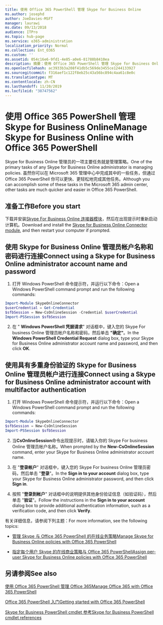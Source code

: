 ```yaml
---
title: 使用 Office 365 PowerShell 管理 Skype for Business Online
ms.author: josephd
author: JoeDavies-MSFT
manager: laurawi
ms.date: 09/13/2018
audience: ITPro
ms.topic: hub-page
ms.service: o365-administration
localization_priority: Normal
ms.collection: Ent_O365
ms.custom: ''
ms.assetid: 054c16e6-9fd1-4e85-a0e6-81788b8410ea
description: 摘要：使用 Office 365 PowerShell 管理 Skype for Business Online 策略、每用户策略和会议设置。
ms.openlocfilehash: ac3933b3a208f41db5c569de3455ce1244133927
ms.sourcegitcommit: f316aef1c122f8eb25c43a56bc894c4aa61c8e0c
ms.translationtype: MT
ms.contentlocale: zh-CN
ms.lasthandoff: 11/20/2019
ms.locfileid: "38747562"
---
```

# <a name="manage-skype-for-business-online-with-office-365-powershell"></a><span data-ttu-id="f6a29-103">使用 Office 365 PowerShell 管理 Skype for Business Online</span><span class="sxs-lookup"><span data-stu-id="f6a29-103">Manage Skype for Business Online with Office 365 PowerShell</span></span>

<span data-ttu-id="f6a29-104">Skype for Business Online 管理员的一项主要任务就是管理策略。</span><span class="sxs-lookup"><span data-stu-id="f6a29-104">One of the primary tasks of any Skype for Business Online administrator is managing policies.</span></span> <span data-ttu-id="f6a29-105">虽然你可以在 Microsoft 365 管理中心中完成其中的一些任务，但通过 Office 365 PowerShell 你可以更快、更轻松地完成其他任务。</span><span class="sxs-lookup"><span data-stu-id="f6a29-105">Although you can accomplish some of these tasks in the Microsoft 365 admin center, other tasks are much quicker and easier in Office 365 PowerShell.</span></span> 

## <a name="before-you-start"></a><span data-ttu-id="f6a29-106">准备工作</span><span class="sxs-lookup"><span data-stu-id="f6a29-106">Before you start</span></span>

<span data-ttu-id="f6a29-107">下载并安装[Skype For Business Online 连接器模块](https://www.microsoft.com/download/details.aspx?id=39366)，然后在出现提示时重新启动计算机。</span><span class="sxs-lookup"><span data-stu-id="f6a29-107">Download and install the [Skype for Business Online Connector module](https://www.microsoft.com/download/details.aspx?id=39366), and then restart your computer if prompted.</span></span>


## <a name="connect-using-a-skype-for-business-online-administrator-account-name-and-password"></a><span data-ttu-id="f6a29-108">使用 Skype for Business Online 管理员帐户名称和密码进行连接</span><span class="sxs-lookup"><span data-stu-id="f6a29-108">Connect using a Skype for Business Online administrator account name and password</span></span>

1. <span data-ttu-id="f6a29-109">打开 Windows PowerShell 命令提示符，并运行以下命令：</span><span class="sxs-lookup"><span data-stu-id="f6a29-109">Open a Windows PowerShell command prompt and run the following commands:</span></span> 
    
  ```powershell
  Import-Module SkypeOnlineConnector
  $userCredential = Get-Credential
  $sfbSession = New-CsOnlineSession -Credential $userCredential
  Import-PSSession $sfbSession
  ```

2. <span data-ttu-id="f6a29-110">在 " **Windows PowerShell 凭据请求**" 对话框中，键入您的 Skype For business Online 管理员帐户名称和密码，然后单击 **"确定"**。</span><span class="sxs-lookup"><span data-stu-id="f6a29-110">In the **Windows PowerShell Credential Request** dialog box, type your Skype for Business Online administrator account name and password, and then click **OK**.</span></span>


## <a name="connect-using-a-skype-for-business-online-administrator-account-with-multifactor-authentication"></a><span data-ttu-id="f6a29-111">使用具有多重身份验证的 Skype for Business Online 管理员帐户进行连接</span><span class="sxs-lookup"><span data-stu-id="f6a29-111">Connect using a Skype for Business Online administrator account with multifactor authentication</span></span>

1. <span data-ttu-id="f6a29-112">打开 Windows PowerShell 命令提示符，并运行以下命令：</span><span class="sxs-lookup"><span data-stu-id="f6a29-112">Open a Windows PowerShell command prompt and run the following commands:</span></span>

  ```powershell
  Import-Module SkypeOnlineConnector
  $sfbSession = New-CsOnlineSession
  Import-PSSession $sfbSession
  ```

2. <span data-ttu-id="f6a29-113">当**CsOnlineSession**命令出现提示时，请输入你的 Skype For business Online 管理员帐户名称。</span><span class="sxs-lookup"><span data-stu-id="f6a29-113">When prompted by the **New-CsOnlineSession** command, enter your Skype for Business Online administrator account name.</span></span>

3. <span data-ttu-id="f6a29-114">在 "**登录帐户**" 对话框中，键入您的 Skype For business Online 管理员密码，然后单击 "**登录**"。</span><span class="sxs-lookup"><span data-stu-id="f6a29-114">In the **Sign in to your account** dialog box, type your Skype for Business Online administrator password, and then click **Sign in**.</span></span>

4. <span data-ttu-id="f6a29-115">按照 "**登录到帐户**" 对话框中的说明提供其他身份验证信息（如验证码），然后单击 "**验证**"。</span><span class="sxs-lookup"><span data-stu-id="f6a29-115">Follow the instructions in the **Sign in to your account** dialog box to provide additional authentication information, such as a verification code, and then click **Verify**.</span></span>

<span data-ttu-id="f6a29-116">有关详细信息，请参阅下列主题：</span><span class="sxs-lookup"><span data-stu-id="f6a29-116">For more information, see the following topics:</span></span>
  
- [<span data-ttu-id="f6a29-117">管理 Skype 与 Office 365 PowerShell 的在线业务策略</span><span class="sxs-lookup"><span data-stu-id="f6a29-117">Manage Skype for Business Online policies with Office 365 PowerShell</span></span>](manage-skype-for-business-online-policies-with-office-365-powershell.md)
    
- [<span data-ttu-id="f6a29-118">指定每个用户 Skype 的在线商业策略与 Office 365 PowerShell</span><span class="sxs-lookup"><span data-stu-id="f6a29-118">Assign per-user Skype for Business Online policies with Office 365 PowerShell</span></span>](assign-per-user-skype-for-business-online-policies-with-office-365-powershell.md)
    
## <a name="see-also"></a><span data-ttu-id="f6a29-119">另请参阅</span><span class="sxs-lookup"><span data-stu-id="f6a29-119">See also</span></span>

[<span data-ttu-id="f6a29-120">使用 Office 365 PowerShell 管理 Office 365</span><span class="sxs-lookup"><span data-stu-id="f6a29-120">Manage Office 365 with Office 365 PowerShell</span></span>](manage-office-365-with-office-365-powershell.md)
  
[<span data-ttu-id="f6a29-121">Office 365 PowerShell 入门</span><span class="sxs-lookup"><span data-stu-id="f6a29-121">Getting started with Office 365 PowerShell</span></span>](getting-started-with-office-365-powershell.md)

[<span data-ttu-id="f6a29-122">Skype for Business PowerShell cmdlet 参考</span><span class="sxs-lookup"><span data-stu-id="f6a29-122">Skype for Business PowerShell cmdlet references</span></span>](https://docs.microsoft.com/powershell/module/skype/?view=skype-ps)

